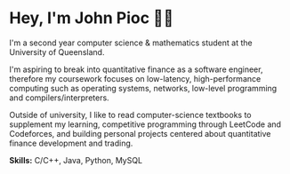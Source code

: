 # Hey, I'm John Pioc 👋🏼

I'm a second year computer science & mathematics student at the University of Queensland. 

I'm aspiring to break into quantitative finance as a software engineer, therefore my coursework focuses on low-latency, high-performance computing such as operating systems, networks, low-level programming and compilers/interpreters.

Outside of university, I like to read computer-science textbooks to supplement my learning, competitive programming through LeetCode and Codeforces, and building personal projects centered about quantitative finance development and trading. 

**Skills:** C/C++, Java, Python, MySQL

